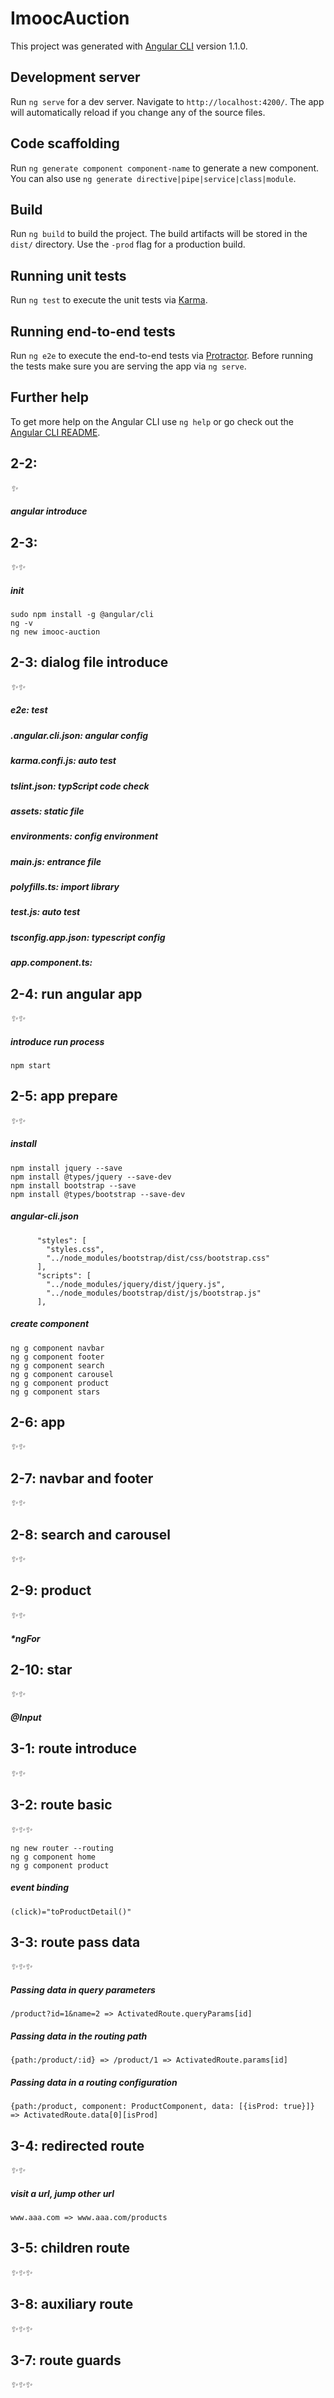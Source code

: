 # ImoocAuction

This project was generated with [Angular CLI](https://github.com/angular/angular-cli) version 1.1.0.

## Development server

Run `ng serve` for a dev server. Navigate to `http://localhost:4200/`. The app will automatically reload if you change any of the source files.

## Code scaffolding

Run `ng generate component component-name` to generate a new component. You can also use `ng generate directive|pipe|service|class|module`.

## Build

Run `ng build` to build the project. The build artifacts will be stored in the `dist/` directory. Use the `-prod` flag for a production build.

## Running unit tests

Run `ng test` to execute the unit tests via [Karma](https://karma-runner.github.io).

## Running end-to-end tests

Run `ng e2e` to execute the end-to-end tests via [Protractor](http://www.protractortest.org/).
Before running the tests make sure you are serving the app via `ng serve`.

## Further help

To get more help on the Angular CLI use `ng help` or go check out the [Angular CLI README](https://github.com/angular/angular-cli/blob/master/README.md).


## 2-2:
_✨_
##### angular introduce


## 2-3:
_✨✨_
##### init
```
sudo npm install -g @angular/cli
ng -v
ng new imooc-auction
```


## 2-3: dialog file introduce
_✨✨_
##### e2e: test
##### .angular.cli.json: angular config
##### karma.confi.js: auto test
##### tslint.json: typScript code check
##### assets: static file
##### environments: config environment 
##### main.js: entrance file 
##### polyfills.ts: import library
##### test.js: auto test
##### tsconfig.app.json: typescript config
##### app.component.ts:  


## 2-4: run angular app
_✨✨_
##### introduce run process
```
npm start
```


## 2-5: app prepare
_✨✨_
##### install
```
npm install jquery --save
npm install @types/jquery --save-dev
npm install bootstrap --save
npm install @types/bootstrap --save-dev
``` 
##### angular-cli.json
```
      "styles": [
        "styles.css",
        "../node_modules/bootstrap/dist/css/bootstrap.css"
      ],
      "scripts": [
        "../node_modules/jquery/dist/jquery.js",
        "../node_modules/bootstrap/dist/js/bootstrap.js"
      ],
```
##### create component
```
ng g component navbar
ng g component footer
ng g component search
ng g component carousel
ng g component product
ng g component stars
```


## 2-6: app
_✨✨_


## 2-7: navbar and footer 
_✨✨_


## 2-8: search and carousel
_✨✨_


## 2-9: product
_✨✨_
##### *ngFor


## 2-10: star
_✨✨_
##### @Input


## 3-1: route introduce
_✨✨_


## 3-2: route basic
_✨✨✨_
```
ng new router --routing
ng g component home
ng g component product
```
##### event binding
```
(click)="toProductDetail()"
```


## 3-3: route pass data
_✨✨✨_
##### Passing data in query parameters
```
/product?id=1&name=2 => ActivatedRoute.queryParams[id]
``` 
##### Passing data in the routing path
```
{path:/product/:id} => /product/1 => ActivatedRoute.params[id]
``` 
##### Passing data in a routing configuration
```
{path:/product, component: ProductComponent, data: [{isProd: true}]} => ActivatedRoute.data[0][isProd] 
```


## 3-4: redirected route
_✨✨_
##### visit a url, jump other url
```
www.aaa.com => www.aaa.com/products
```


## 3-5: children route
_✨✨✨_


## 3-8: auxiliary route
_✨✨✨_


## 3-7: route guards
_✨✨✨_
